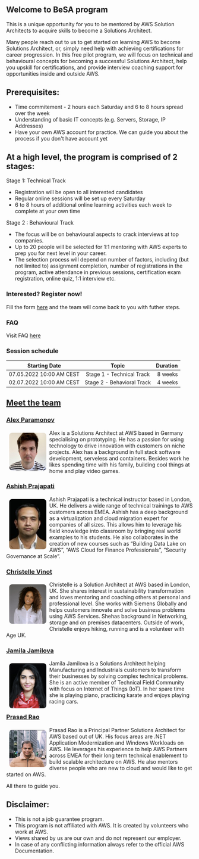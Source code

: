 ## Welcome to BeSA program

This is a unique opportunity for you to be mentored by AWS Solution Architects to acquire skills to become a Solutions Architect.

Many people reach out to us to get started on learning AWS to become Solutions Architect, or, simply need help with achieving certifications for career progression.
In this free pilot program, we will focus on technical and behavioural concepts for becoming a successful Solutions Architect, help you upskill for certifications, and provide interview coaching support for opportunities inside and outside AWS.

## Prerequisites:
- Time commitement - 2 hours each Saturday and 6 to 8 hours spread over the week 
- Understanding of basic IT concepts (e.g. Servers, Storage, IP Addresses)
- Have your own AWS account for practice. We can guide you about the process if you don't have account yet 

## At a high level, the program is comprised of 2 stages:

Stage 1: Technical Track

- Registration will be open to all interested candidates
- Regular online sessions will be set up every Saturday
- 6 to 8 hours of additional online learning activities each week to complete at your own time

Stage 2 : Behavioural Track

- The focus will be on behavioural aspects to crack interviews at top companies. 
- Up to 20 people will be selected for 1:1 mentoring with AWS experts to prep you for next level in your career.
- The selection process will depend on number of factors, including (but not limited to) assignment completion, number of registrations in the program, active attendance in previous sessions, certification exam registration, online quiz, 1:1 interview etc.


### Interested? Register now!

Fill the form [here](https://docs.google.com/forms/d/e/1FAIpQLSd8nyKV05msGbFaaT83HWbVK3TsNomM0pU4tIfzMrGZtFda5Q/viewform) and the team will come back to you with futher steps.


### FAQ

Visit FAQ [here](faq.md)

### Session schedule

| Starting Date            |             Topic                | Duration  |
|--------------------------|:--------------------------------:|----------:|
| 07.05.2022 10:00 AM CEST |  Stage 1 - Technical Track       | 8 weeks   |
| 02.07.2022 10:00 AM CEST |  Stage 2 - Behavioral Track      | 4 weeks   |


## [Meet the team](https://become-a-solutions-architect.github.io/)

### [Alex Paramonov](https://www.linkedin.com/in/alexey-paramonov/)
<img style="border-radius: 8px; float: left; width: 100px; margin: 8px;" alt="Alex" src="assets/img/alex.png">

Alex is a Solutions Architect at AWS based in Germany specialising on prototyping. He has a passion for using technology to drive innovation with customers on niche projects. Alex has a background in full stack software development, serveless and containers. Besides work he likes spending time with his family, building cool things at home and play video games. 

### [Ashish Prajapati](https://www.linkedin.com/in/ash-tech/)
<img style="border-radius: 8px; float: left; width: 100px; margin: 8px;" alt="Ashish" src="assets/img/ash.png">

Ashish Prajapati is a technical instructor based in London, UK. He delivers a wide range of technical trainings to AWS customers across EMEA. Ashish has a deep background as a virtualization and cloud migration expert for companies of all sizes. This allows him to leverage his field knowledge into classroom by bringing real world examples to his students. He also collaborates in the creation of new courses such as “Building Data Lake on AWS”, “AWS Cloud for Finance Professionals”, “Security Governance at Scale”.

### [Christelle Vinot](https://www.linkedin.com/in/christelle-vinot-4b5a2055/)
<img style="border-radius: 8px; float: left; width: 100px; margin: 8px;" alt="Christelle" src="assets/img/chris.png">

Christelle is a Solution Architect at AWS based in London, UK. She shares interest in sustainability transformation and loves mentoring and coaching others at personal and professional level. She works with Siemens Globally and helps customers innovate and solve business problems using AWS Services. Shehas background in Networking, storage and on premises datacenters.  Outside of work, Christelle enjoys hiking, running and is a volunteer with Age UK.  

### [Jamila Jamilova](https://www.linkedin.com/in/jjamilova/)
<img style="border-radius: 8px; float: left; width: 100px; margin: 8px;" alt="Jamila" src="assets/img/jamila.png">

Jamila Jamilova is a Solutions Architect helping Manufacturing and Industrials customers to transform their businesses by solving complex technical problems. She is an active member of Technical Field Community with focus on Internet of Things (IoT). In her spare time she is playing piano, practicing karate and enjoys playing racing cars.

### [Prasad Rao](https://www.linkedin.com/in/kprasadrao/)
<img style="border-radius: 8px; float: left; width: 100px; margin: 8px;" alt="Prasad" src="assets/img/prasad.png">

Prasad Rao is a Principal Partner Solutions Architect for AWS based out of UK. His focus areas are .NET Application Modernization and Windows Workloads on AWS. He leverages his experience to help AWS Partners across EMEA for their long term technical enablement to build scalable architecture on AWS. He also mentors diverse people who are new to cloud and would like to get started on AWS.



All there to guide you.

## Disclaimer:
- This is not a job guarantee program. 
- This program is not affiliated with AWS. It is created by volunteers who work at AWS.
- Views shared by us are our own and do not represent our employer.
- In case of any conflicting information always refer to the official AWS Documentation.
